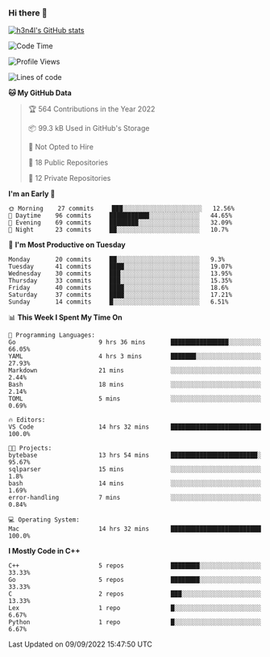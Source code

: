### Hi there 👋

[![h3n4l's GitHub stats](https://github-readme-stats.vercel.app/api?username=h3n4l&count_private=true&show_icons=true&theme=radical)](https://github.com/h3n4l/github-readme-stats)

<!--START_SECTION:waka-->
![Code Time](http://img.shields.io/badge/Code%20Time-661%20hrs%2015%20mins-blue)

![Profile Views](http://img.shields.io/badge/Profile%20Views-3-blue)

![Lines of code](https://img.shields.io/badge/From%20Hello%20World%20I%27ve%20Written-43%20Thousand%20lines%20of%20code-blue)

**🐱 My GitHub Data** 

> 🏆 564 Contributions in the Year 2022
 > 
> 📦 99.3 kB Used in GitHub's Storage 
 > 
> 🚫 Not Opted to Hire
 > 
> 📜 18 Public Repositories 
 > 
> 🔑 12 Private Repositories  
 > 
**I'm an Early 🐤** 

```text
🌞 Morning    27 commits     ███░░░░░░░░░░░░░░░░░░░░░░   12.56% 
🌆 Daytime    96 commits     ███████████░░░░░░░░░░░░░░   44.65% 
🌃 Evening    69 commits     ████████░░░░░░░░░░░░░░░░░   32.09% 
🌙 Night      23 commits     ██░░░░░░░░░░░░░░░░░░░░░░░   10.7%

```
📅 **I'm Most Productive on Tuesday** 

```text
Monday       20 commits     ██░░░░░░░░░░░░░░░░░░░░░░░   9.3% 
Tuesday      41 commits     ████░░░░░░░░░░░░░░░░░░░░░   19.07% 
Wednesday    30 commits     ███░░░░░░░░░░░░░░░░░░░░░░   13.95% 
Thursday     33 commits     ███░░░░░░░░░░░░░░░░░░░░░░   15.35% 
Friday       40 commits     ████░░░░░░░░░░░░░░░░░░░░░   18.6% 
Saturday     37 commits     ████░░░░░░░░░░░░░░░░░░░░░   17.21% 
Sunday       14 commits     █░░░░░░░░░░░░░░░░░░░░░░░░   6.51%

```


📊 **This Week I Spent My Time On** 

```text
💬 Programming Languages: 
Go                       9 hrs 36 mins       ████████████████░░░░░░░░░   66.05% 
YAML                     4 hrs 3 mins        ███████░░░░░░░░░░░░░░░░░░   27.93% 
Markdown                 21 mins             ░░░░░░░░░░░░░░░░░░░░░░░░░   2.44% 
Bash                     18 mins             ░░░░░░░░░░░░░░░░░░░░░░░░░   2.14% 
TOML                     5 mins              ░░░░░░░░░░░░░░░░░░░░░░░░░   0.69%

🔥 Editors: 
VS Code                  14 hrs 32 mins      █████████████████████████   100.0%

🐱‍💻 Projects: 
bytebase                 13 hrs 54 mins      ████████████████████████░   95.67% 
sqlparser                15 mins             ░░░░░░░░░░░░░░░░░░░░░░░░░   1.8% 
bash                     14 mins             ░░░░░░░░░░░░░░░░░░░░░░░░░   1.69% 
error-handling           7 mins              ░░░░░░░░░░░░░░░░░░░░░░░░░   0.84%

💻 Operating System: 
Mac                      14 hrs 32 mins      █████████████████████████   100.0%

```

**I Mostly Code in C++** 

```text
C++                      5 repos             ████████░░░░░░░░░░░░░░░░░   33.33% 
Go                       5 repos             ████████░░░░░░░░░░░░░░░░░   33.33% 
C                        2 repos             ███░░░░░░░░░░░░░░░░░░░░░░   13.33% 
Lex                      1 repo              █░░░░░░░░░░░░░░░░░░░░░░░░   6.67% 
Python                   1 repo              █░░░░░░░░░░░░░░░░░░░░░░░░   6.67%

```



 Last Updated on 09/09/2022 15:47:50 UTC
<!--END_SECTION:waka-->


